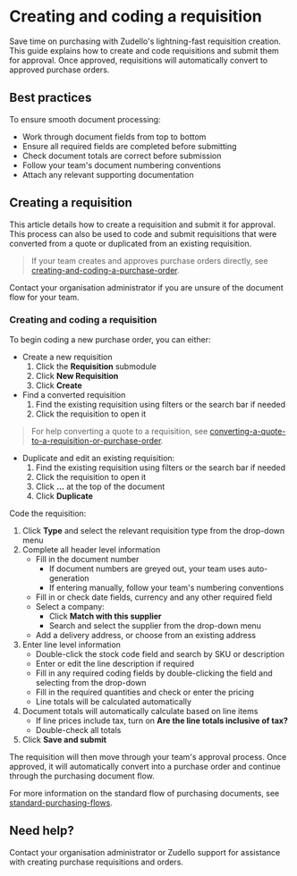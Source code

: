 # Creating and coding a requisition

Save time on purchasing with Zudello's lightning-fast requisition creation. This guide explains how to create and code requisitions and submit them for approval. Once approved, requisitions will automatically convert to approved purchase orders. 
## Best practices

To ensure smooth document processing:

- Work through document fields from top to bottom
- Ensure all required fields are completed before submitting
- Check document totals are correct before submission
- Follow your team's document numbering conventions
- Attach any relevant supporting documentation

## Creating a requisition

This article details how to create a requisition and submit it for approval. This process can also be used to code and submit requisitions that were converted from a quote or duplicated from an existing requisition. 

> If your team creates and approves purchase orders directly, see [creating-and-coding-a-purchase-order](creating-and-coding-a-purchase-order.md).

Contact your organisation administrator if you are unsure of the document flow for your team.

### Creating and coding a requisition

To begin coding a new purchase order, you can either:

- Create a new requisition
	1. Click the **Requisition** submodule
	2. Click **New Requisition**
	3. Click **Create**
- Find a converted requisition
	1. Find the existing requisition using filters or the search bar if needed
	2. Click the requisition to open it
> For help converting a quote to a requisition, see [converting-a-quote-to-a-requisition-or-purchase-order](converting-a-quote-to-a-requisition-or-purchase-order.md).
- Duplicate and edit an existing requisition:
	1. Find the existing requisition using filters or the search bar if needed
	2. Click the requisition to open it
	3. Click **...** at the top of the document
	4. Click **Duplicate**

Code the requisition:

1. Click **Type** and select the relevant requisition type from the drop-down menu
2. Complete all header level information
	- Fill in the document number
	    - If document numbers are greyed out, your team uses auto-generation
	    - If entering manually, follow your team's numbering conventions
	- Fill in or check date fields, currency and any other required field
	- Select a company:
	    - Click **Match with this supplier**
	    - Search and select the supplier from the drop-down menu
	- Add a delivery address, or choose from an existing address
3. Enter line level information
	- Double-click the stock code field and search by SKU or description
	- Enter or edit the line description if required
	- Fill in any required coding fields by double-clicking the field and selecting from the drop-down
	- Fill in the required quantities and check or enter the pricing
    - Line totals will be calculated automatically
4. Document totals will automatically calculate based on line items
	- If line prices include tax, turn on **Are the line totals inclusive of tax?** 
	- Double-check all totals 
5. Click **Save and submit**

The requisition will then move through your team's approval process. Once approved, it will automatically convert into a purchase order and continue through the purchasing document flow. 

For more information on the standard flow of purchasing documents, see [standard-purchasing-flows](standard-purchasing-flows.md).

## Need help?

Contact your organisation administrator or Zudello support for assistance with creating purchase requisitions and orders.